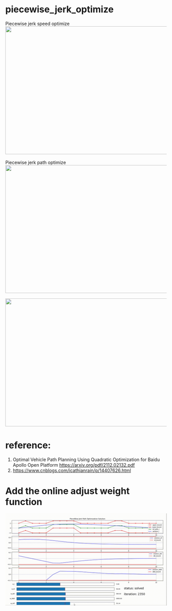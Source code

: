 # piecewise_jerk_optimize
Piecewise jerk speed optimize  
<img src=https://github.com/xilinnancheng/piecewise_jerk_optimize/blob/main/piecewise_jerk_speed.png width = "600" height="400"/><br/>  

Piecewise jerk path optimize  
<img src=https://github.com/xilinnancheng/piecewise_jerk_optimize/blob/main/piecewise_jerk_path.png width = "600" height="400"/><br/>

<img src=https://github.com/xilinnancheng/piecewise_jerk_optimize/blob/main/piecewise_jerk_path_property.png width = "600" height="400"/><br/>
# reference: 
1. Optimal Vehicle Path Planning Using Quadratic Optimization for Baidu Apollo Open Platform https://arxiv.org/pdf/2112.02132.pdf
2. https://www.cnblogs.com/icathianrain/p/14407626.html


# Add the online adjust weight function
<img src=https://github.com/SunHaoOne/piecewise_jerk_optimize/blob/main/piecewise_jerk_path.gif/><br/>


